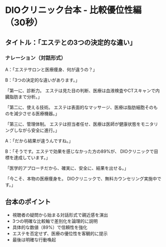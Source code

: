 # DIOクリニック台本 - 比較優位性編（30秒）

## タイトル：「エステとの3つの決定的な違い」

### ナレーション（対話形式）

A：「エステサロンと医療痩身、何が違うの？」

B：「3つの決定的な違いがあります。」

「第一に、診断力。
エステは見た目の判断、医療は血液検査やCTスキャンで内臓脂肪まで分析。」

「第二に、使える技術。
エステは表面的なマッサージ、医療は脂肪細胞そのものを減少させる医療機器。」

「第三に、管理体制。
エステは担当者任せ、医療は医師が健康状態をモニタリングしながら安全に進行。」

A：「だから結果が違うんですね。」

B：「そうです。エステで効果を感じなかった方の89%が、
DIOクリニックで目標を達成しています。」

「医学的アプローチだから、確実に、安全に、結果を出せる。」

「今こそ、本物の医療痩身を。
DIOクリニックで、無料カウンセリング実施中です。」

## 台本のポイント
- 視聴者の疑問から始まる対話形式で親近感を演出
- 3つの明確な比較軸で差別化を論理的に説明
- 具体的な数値（89%）で信頼性を強化
- エステを否定せず、医療の優位性を客観的に提示
- 最後は明確な行動喚起
